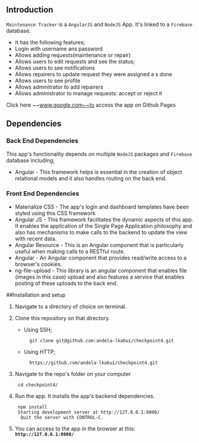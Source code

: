 ## **Introduction**

`Maintenance Tracker` is a `AngularJS` and `NodeJS` App. It's linked to a `Firebase` database.
* It has the following features;
* Login with username ans password
* Allows adding requests(maintenance or repair)
* Allows users to edit requests and see the status;
* Allows users to see notifications
* Allows repairers to update request they were assigned a s done
* Allows users to see profile
* Allows adminitrator to add repairers
* Allows administrator to manage requests: accept or reject it

Click here ~~www.google.com~~to access the app on Github Pages

## Dependencies

### Back End Dependencies

This app's functionality depends on multiple `NodeJS` packages  and `Firebase` database including;
* Angular - This framework helps is essential in the creation of object relational models and it also handles routing on the back end.

### Front End Dependencies

* Materialize CSS - The app's login and dashboard templates have been styled using this CSS framework
* Angular JS - This framework facilitates the dynamic aspects of this app. It enables the application of the Single Page Application philosophy and also has mechanisms to make calls to the backend to update the view with recent data.
* Angular Resource - This is an Angular component that is particularly useful when making calls to a RESTful route.
* Angular - An Angular component that provides read/write access to a browser's cookies.
* ng-file-upload - This library is an angular component that enables file (images in this case) upload and also features a service that enables posting of these uploads to the back end.

##Installation and setup

1. Navigate to a directory of choice on terminal.
2. Clone this repository on that directory.

    * Using SSH;
    
            git clone git@github.com:andela-lkabui/checkpoint4.git
    * Using HTTP;

            https://github.com/andela-lkabui/checkpoint4.git
3. Navigate to the repo's folder on your computer

        cd checkpoint4/
4. Run the app. It installs the app's backend dependencies.
        
        npm install
        Starting development server at http://127.0.0.1:8000/
         Quit the server with CONTROL-C.

5. You can access to the app in the browser at this: **`http://127.0.0.1:8000/`**